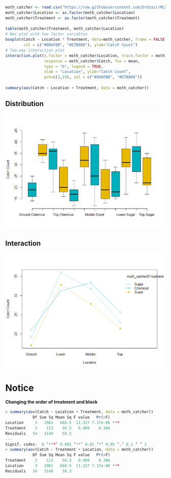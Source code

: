 ```R

moth_catcher <- read.csv("https://raw.githubusercontent.com/DrUzair/MLSD/master/Datasets/MothCatcher2.csv")
moth_catcher$Location <- as.factor(moth_catcher$Location)
moth_catcher$Treatment <- as.factor(moth_catcher$Treatment)

table(moth_catcher$Treatment, moth_catcher$Location)
# Box plot with two factor variables
boxplot(Catch ~ Location * Treatment, data=moth_catcher, frame = FALSE, 
        col = c("#00AFBB", "#E7B800"), ylab="Catch Count")
# Two-way interaction plot
interaction.plot(x.factor = moth_catcher$Location, trace.factor = moth_catcher$Treatment, 
                 response = moth_catcher$Catch, fun = mean, 
                 type = "b", legend = TRUE, 
                 xlab = "Location", ylab="Catch Count",
                 pch=c(1,19), col = c("#00AFBB", "#E7B800"))

summary(aov(Catch ~ Location + Treatment, data = moth_catcher))
```
## Distribution
![alt text](https://github.com/DrUzair/MLSD/blob/master/ANOVA/moath_catcher_boxplot.png "Mothcatcher dataset boxplot")

## Interaction
![alt text](https://github.com/DrUzair/MLSD/blob/master/ANOVA/moth_catcher_interaction.png "Mothcatcher dataset interaction")
# Notice
**Changing the order of treatment and block**
```R
> summary(aov(Catch ~ Location + Treatment, data = moth_catcher))
            Df Sum Sq Mean Sq F value   Pr(>F)    
Location     3   1981   660.5  11.327 7.17e-06 ***
Treatment    2    113    56.5   0.969    0.386    
Residuals   54   3149    58.3                     
---
Signif. codes:  0 ‘***’ 0.001 ‘**’ 0.01 ‘*’ 0.05 ‘.’ 0.1 ‘ ’ 1
> summary(aov(Catch ~ Treatment + Location, data = moth_catcher))
            Df Sum Sq Mean Sq F value   Pr(>F)    
Treatment    2    113    56.5   0.969    0.386    
Location     3   1981   660.5  11.327 7.17e-06 ***
Residuals   54   3149    58.3   
```
